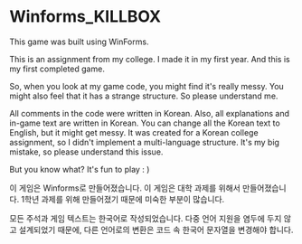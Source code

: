 # Winforms_KILLBOX
This game was built using WinForms.

This is an assignment from my college.
I made it in my first year. And this is my first completed game.

So, when you look at my game code, you might find it's really messy.
You might also feel that it has a strange structure. So please understand me.

All comments in the code were written in Korean.
Also, all explanations and in-game text are written in Korean.
You can change all the Korean text to English, but it might get messy.
It was created for a Korean college assignment,
so I didn't implement a multi-language structure.
It's my big mistake, so please understand this issue.

But you know what? It's fun to play : )

이 게임은 Winforms로 만들어졌습니다.
이 게임은 대학 과제를 위해서 만들어졌습니다.
1학년 과제를 위해 만들어졌기 때문에 미숙한 부분이 많습니다.

모든 주석과 게임 텍스트는 한국어로 작성되었습니다.
다중 언어 지원을 염두에 두지 않고 설계되었기 때문에,
다른 언어로의 변환은 코드 속 한국어 문자열을 변경해야 합니다.
